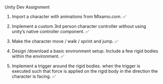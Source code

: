 Unity Dev Assignment 

1. Import a character with animations from MIxamo.com.   ✅

2. Implement a custom 3rd person character controller without using unity’s native controller component. ✅

3. Make the character move / walk / sprint and jump. ✅

4. Design /download a basic environment setup. Include a few rigid bodies within the environment. ✅

5. Implement a trigger around the rigid bodies. when the trigger is executed such that force is applied on the rigid body in the direction the character is facing. ✅
